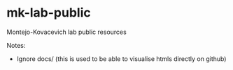 # mk-lab-public
Montejo-Kovacevich lab public resources

Notes:
- Ignore docs/ (this is used to be able to visualise htmls directly on github)

